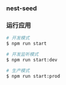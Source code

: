 ### nest-seed

### 运行应用

```bash
# 开发模式
$ npm run start

# 开发监听模式
$ npm run start:dev

# 生产模式
$ npm run start:prod
```